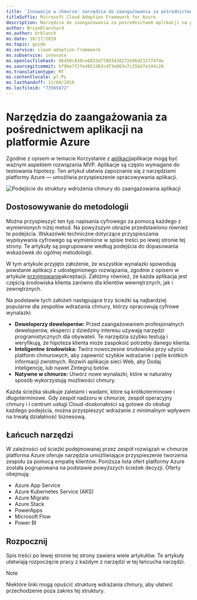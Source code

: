 ```yaml
---
title: 'Innowacje w chmurze: narzędzia do zaangażowania za pośrednictwem aplikacji na platformie Azure'
titleSuffix: Microsoft Cloud Adoption Framework for Azure
description: Narzędzia do zaangażowania za pośrednictwem aplikacji na platformie Azure
author: BrianBlanchard
ms.author: brblanch
ms.date: 10/17/2019
ms.topic: guide
ms.service: cloud-adoption-framework
ms.subservice: innovate
ms.openlocfilehash: 96450c838ce6833d77803428272e96d2327747de
ms.sourcegitcommit: bf9be7f2fe4851d83cdf3e083c7c25bd7e144c20
ms.translationtype: MT
ms.contentlocale: pl-PL
ms.lasthandoff: 11/04/2019
ms.locfileid: "73565872"
---
```

# <a name="tools-to-engage-via-apps-in-azure"></a>Narzędzia do zaangażowania za pośrednictwem aplikacji na platformie Azure

Zgodnie z opisem w temacie Korzystanie z [aplikacji](../considerations/apps.md)aplikacje mogą być ważnym aspektem rozwiązania MVP. Aplikacje są często wymagane do testowania hipotezy. Ten artykuł ułatwia zapoznanie się z narzędziami platformy Azure — umożliwia przyspieszenie opracowywania aplikacji.

![Podejście do struktury wdrożenia chmury do zaangażowania aplikacji](../../_images/innovate/engage-via-apps.png)

## <a name="alignment-to-the-methodology"></a>Dostosowywanie do metodologii

Można przyspieszyć ten typ napisania cyfrowego za pomocą każdego z wymienionych niżej metod. Na powyższym obrazie przedstawiono również te podejścia. Wskazówki techniczne dotyczące przyspieszania wypisywania cyfrowego są wymienione w spisie treści po lewej stronie tej strony. Te artykuły są pogrupowane według podejścia do dopasowania wskazówek do ogólnej metodologii.

W tym artykule przyjęto założenie, że wszystkie wynalazki spowodują powstanie aplikacji z udostępnionego rozwiązania, zgodnie z opisem w artykule [przyjmowanie](./ci-cd.md)akceptacji. Załóżmy również, że każda aplikacja jest częścią środowiska klienta zarówno dla klientów wewnętrznych, jak i zewnętrznych.

Na podstawie tych założeń następujące trzy ścieżki są najbardziej popularne dla zespołów wdrażania chmury, którzy opracowują cyfrowe wynalazki:

- **Deweloperzy deweloperów:** Przed zaangażowaniem profesjonalnych deweloperów, eksperci z dziedziny interesu używają narzędzi programistycznych dla obywateli. Te narzędzia szybko testują i weryfikują, że hipoteza klienta może zaspokoić potrzeby danego klienta.
- **Inteligentne środowiska:** Twórz nowoczesne środowiska przy użyciu platform chmurowych, aby zapewnić szybkie wdrażanie i pętle krótkich informacji zwrotnych. Rozwiń aplikacje sieci Web, aby Dodaj inteligencję, lub nawet Zintegruj botów.
- **Natywne w chmurze:** Utwórz nowe wynalazki, które w naturalny sposób wykorzystują możliwości chmury.

Każda ścieżka skutkuje zaletami i wadami, które są krótkoterminowe i długoterminowe. Gdy zespół nadzoru w chmurze, zespół operacyjny chmury i i centrum usługi Cloud-doskonałości są gotowe do obsługi każdego podejścia, można przyspieszyć wdrażanie z minimalnym wpływem na trwałą działalność biznesową.

## <a name="toolchain"></a>Łańcuch narzędzi

W zależności od ścieżki podejmowanej przez zespół rozwiązań w chmurze platforma Azure oferuje narzędzia umożliwiające przyspieszenie tworzenia zespołu za pomocą empatię klientów. Poniższa lista ofert platformy Azure została pogrupowana na podstawie powyższych ścieżek decyzji. Oferty obejmują:

- Azure App Service
- Azure Kubernetes Service (AKS)
- Azure Migrate
- Azure Stack
- PowerApps
- Microsoft Flow
- Power BI

## <a name="get-started"></a>Rozpocznij

Spis treści po lewej stronie tej strony zawiera wiele artykułów. Te artykuły ułatwiają rozpoczęcie pracy z każdym z narzędzi w tej łańcucha narzędzi.

> [!NOTE]
> Niektóre linki mogą opuścić strukturę wdrażania chmury, aby ułatwić przechodzenie poza zakres tej struktury.
